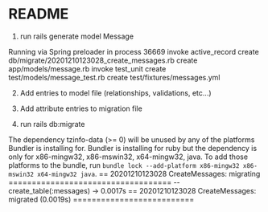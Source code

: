 # README


1. run  rails generate model Message

  Running via Spring preloader in process 36669
        invoke  active_record
        create    db/migrate/20201210123028_create_messages.rb
        create    app/models/message.rb
        invoke    test_unit
        create      test/models/message_test.rb
        create      test/fixtures/messages.yml

2. Add entries to model file (relationships, validations, etc...)

3. Add attribute entries to migration file

4. run  rails db:migrate

  The dependency tzinfo-data (>= 0) will be unused by any of the platforms Bundler is installing for. Bundler is installing for ruby but the dependency is only for x86-mingw32, x86-mswin32, x64-mingw32, java. To add those platforms to the bundle, run `bundle lock --add-platform x86-mingw32 x86-mswin32 x64-mingw32 java`.
  == 20201210123028 CreateMessages: migrating ===================================
  -- create_table(:messages)
     -> 0.0017s
  == 20201210123028 CreateMessages: migrated (0.0019s) ==========================
